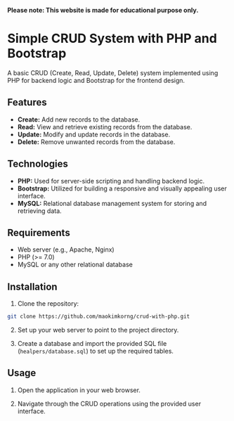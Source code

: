 **Please note: This website is made for educational purpose only.**

# Simple CRUD System with PHP and Bootstrap

A basic CRUD (Create, Read, Update, Delete) system implemented using PHP for backend logic and Bootstrap for the frontend design.

## Features

- **Create:** Add new records to the database.
- **Read:** View and retrieve existing records from the database.
- **Update:** Modify and update records in the database.
- **Delete:** Remove unwanted records from the database.

## Technologies

- **PHP:** Used for server-side scripting and handling backend logic.
- **Bootstrap:** Utilized for building a responsive and visually appealing user interface.
- **MySQL:** Relational database management system for storing and retrieving data.

## Requirements

- Web server (e.g., Apache, Nginx)
- PHP (>= 7.0)
- MySQL or any other relational database

## Installation

1. Clone the repository:

```bash
git clone https://github.com/maokimkorng/crud-with-php.git
```

2. Set up your web server to point to the project directory.

3. Create a database and import the provided SQL file (`healpers/database.sql`) to set up the required tables.

## Usage

1. Open the application in your web browser.

2. Navigate through the CRUD operations using the provided user interface.